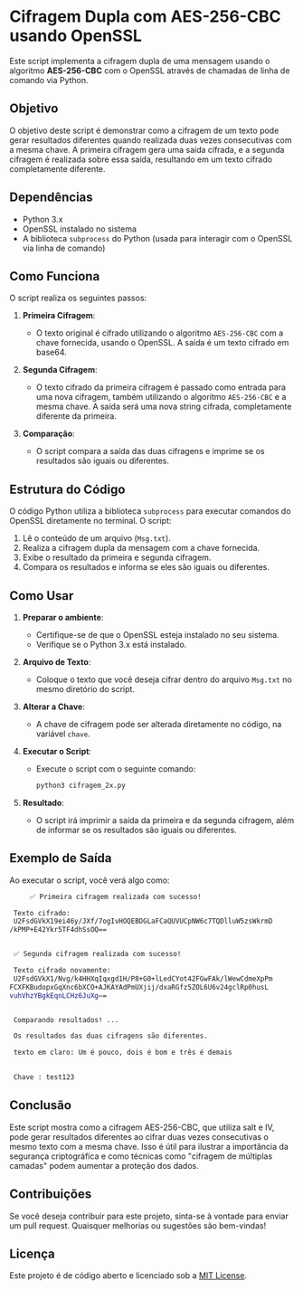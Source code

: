 # Cifragem Dupla com AES-256-CBC usando OpenSSL

Este script implementa a cifragem dupla de uma mensagem usando o algoritmo **AES-256-CBC** com o OpenSSL através de chamadas de linha de comando via Python.

## Objetivo

O objetivo deste script é demonstrar como a cifragem de um texto pode gerar resultados diferentes quando realizada duas vezes consecutivas com a mesma chave. A primeira cifragem gera uma saída cifrada, e a segunda cifragem é realizada sobre essa saída, resultando em um texto cifrado completamente diferente.

## Dependências

- Python 3.x
- OpenSSL instalado no sistema
- A biblioteca `subprocess` do Python (usada para interagir com o OpenSSL via linha de comando)

## Como Funciona

O script realiza os seguintes passos:

1. **Primeira Cifragem**: 
   - O texto original é cifrado utilizando o algoritmo `AES-256-CBC` com a chave fornecida, usando o OpenSSL. A saída é um texto cifrado em base64.

2. **Segunda Cifragem**:
   - O texto cifrado da primeira cifragem é passado como entrada para uma nova cifragem, também utilizando o algoritmo `AES-256-CBC` e a mesma chave. A saída será uma nova string cifrada, completamente diferente da primeira.

3. **Comparação**:
   - O script compara a saída das duas cifragens e imprime se os resultados são iguais ou diferentes.

## Estrutura do Código

O código Python utiliza a biblioteca `subprocess` para executar comandos do OpenSSL diretamente no terminal. O script:

1. Lê o conteúdo de um arquivo (`Msg.txt`).
2. Realiza a cifragem dupla da mensagem com a chave fornecida.
3. Exibe o resultado da primeira e segunda cifragem.
4. Compara os resultados e informa se eles são iguais ou diferentes.

## Como Usar

1. **Preparar o ambiente**:
   - Certifique-se de que o OpenSSL esteja instalado no seu sistema.
   - Verifique se o Python 3.x está instalado.

2. **Arquivo de Texto**:
   - Coloque o texto que você deseja cifrar dentro do arquivo `Msg.txt` no mesmo diretório do script.

3. **Alterar a Chave**:
   - A chave de cifragem pode ser alterada diretamente no código, na variável `chave`.

4. **Executar o Script**:
   - Execute o script com o seguinte comando:
     ```bash
     python3 cifragem_2x.py
     ```

5. **Resultado**:
   - O script irá imprimir a saída da primeira e da segunda cifragem, além de informar se os resultados são iguais ou diferentes.

## Exemplo de Saída

Ao executar o script, você verá algo como:
```bash
     ✅ Primeira cifragem realizada com sucesso!

 Texto cifrado:
 U2FsdGVkX19ei46y/JXf/7ogIvHOQEBDGLaFCaQUVUCpNW6c7TQDlluW5zsWkrmD
/kPMP+E42Ykr5TF4dhSsOQ==


 ✅ Segunda cifragem realizada com sucesso!

 Texto cifrado novamente:
 U2FsdGVkX1/Nvg/k4HHXqIqxgd1H/P8+G0+lLedCYot42FGwFAk/lWewCdmeXpPm
FCXFKBudopxGqXnc6bXCO+AJKAYAdPmUXjij/dxaRGfz5ZOL6U6v24gclRp0husL
vuhVhzYBgkEqnLCHz6JuXg==


 Comparando resultados! ...

 Os resultados das duas cifragens são diferentes.

 texto em claro: Um é pouco, dois é bom e três é demais
 

 Chave : test123 
```

## Conclusão

Este script mostra como a cifragem AES-256-CBC, que utiliza salt e IV, pode gerar resultados diferentes ao cifrar duas vezes consecutivas o mesmo texto com a mesma chave. Isso é útil para ilustrar a importância da segurança criptográfica e como técnicas como "cifragem de múltiplas camadas" podem aumentar a proteção dos dados.

## Contribuições

Se você deseja contribuir para este projeto, sinta-se à vontade para enviar um pull request. Quaisquer melhorias ou sugestões são bem-vindas!

## Licença

Este projeto é de código aberto e licenciado sob a [MIT License](LICENSE).

